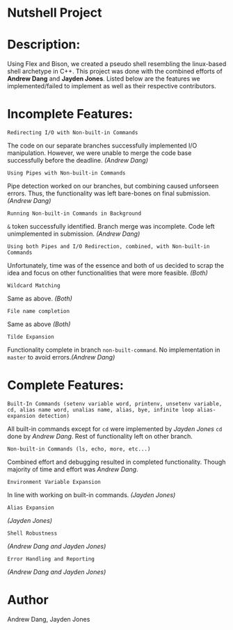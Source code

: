 # Nutshell Project
# Description: 
Using Flex and Bison, we created a pseudo shell resembling the linux-based shell archetype in C++. This project was done with the combined efforts of **Andrew Dang** and **Jayden Jones**. Listed below are the features we implemented/failed to implement as well as their respective contributors.
# Incomplete Features: 
```
Redirecting I/O with Non-built-in Commands
```
The code on our separate branches successfully implemented I/O manipulation. However, we were unable to merge the code base successfully before the deadline. *(Andrew Dang)*
```
Using Pipes with Non-built-in Commands
```
Pipe detection worked on our branches, but combining caused unforseen errors. Thus, the functionality was left bare-bones on final submission. *(Andrew Dang)*
```
Running Non-built-in Commands in Background
```
`&` token successfully identified. Branch merge was incomplete. Code left unimplemented in submission. *(Andrew Dang)*
```
Using both Pipes and I/O Redirection, combined, with Non-built-in Commands
```
Unfortunately, time was of the essence and both of us decided to scrap the idea and focus on other functionalities that were more feasible. *(Both)*
```
Wildcard Matching
```
Same as above. *(Both)*
```
File name completion
```
Same as above *(Both)*
```
Tilde Expansion
```
Functionality complete in branch `non-built-command`. No implementation in `master` to avoid errors.*(Andrew Dang)*
# Complete Features:
```
Built-In Commands (setenv variable word, printenv, unsetenv variable, cd, alias name word, unalias name, alias, bye, infinite loop alias-expansion detection)
```
All built-in commands except for `cd` were implemented by *Jayden Jones*
`cd` done by *Andrew Dang*. Rest of functionality left on other branch.

```
Non-built-in Commands (ls, echo, more, etc...)
```
Combined effort and debugging resulted in completed functionality. Though majority of time and effort was *Andrew Dang*.
```
Environment Variable Expansion
```
In line with working on built-in commands. *(Jayden Jones)*
```
Alias Expansion
```
*(Jayden Jones)*
```
Shell Robustness
```
*(Andrew Dang and Jayden Jones)*
```
Error Handling and Reporting
```
*(Andrew Dang and Jayden Jones)*

#
# Author
Andrew Dang, Jayden Jones
